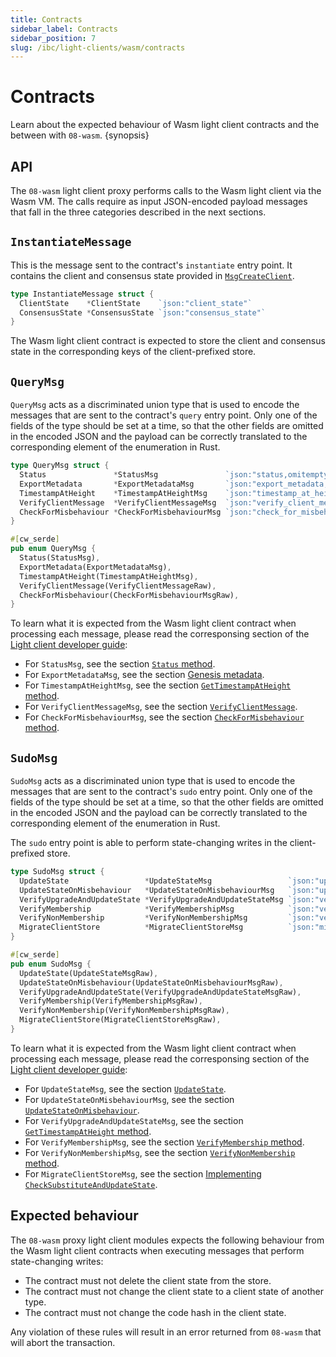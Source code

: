```yaml
---
title: Contracts
sidebar_label: Contracts
sidebar_position: 7
slug: /ibc/light-clients/wasm/contracts
---
```


# Contracts

Learn about the expected behaviour of Wasm light client contracts and the between with `08-wasm`. {synopsis}

## API

The `08-wasm` light client proxy performs calls to the Wasm light client via the Wasm VM. The calls require as input JSON-encoded payload messages that fall in the three categories described in the next sections. 

## `InstantiateMessage`

This is the message sent to the contract's `instantiate` entry point. It contains the client and consensus state provided in [`MsgCreateClient`](https://github.com/cosmos/ibc-go/blob/v7.2.0/proto/ibc/core/client/v1/tx.proto#L25-L37).

```go
type InstantiateMessage struct {
  ClientState    *ClientState    `json:"client_state"`
  ConsensusState *ConsensusState `json:"consensus_state"`
}
```

The Wasm light client contract is expected to store the client and consensus state in the corresponding keys of the client-prefixed store.

## `QueryMsg`

`QueryMsg` acts as a discriminated union type that is used to encode the messages that are sent to the contract's `query` entry point. Only one of the fields of the type should be set at a time, so that the other fields are omitted in the encoded JSON and the payload can be correctly translated to the corresponding element of the enumeration in Rust.

```go
type QueryMsg struct {
  Status               *StatusMsg               `json:"status,omitempty"`
  ExportMetadata       *ExportMetadataMsg       `json:"export_metadata,omitempty"`
  TimestampAtHeight    *TimestampAtHeightMsg    `json:"timestamp_at_height,omitempty"`
  VerifyClientMessage  *VerifyClientMessageMsg  `json:"verify_client_message,omitempty"`
  CheckForMisbehaviour *CheckForMisbehaviourMsg `json:"check_for_misbehaviour,omitempty"`
}
```

```rust
#[cw_serde]
pub enum QueryMsg {
  Status(StatusMsg),
  ExportMetadata(ExportMetadataMsg),
  TimestampAtHeight(TimestampAtHeightMsg),
  VerifyClientMessage(VerifyClientMessageRaw),
  CheckForMisbehaviour(CheckForMisbehaviourMsgRaw),
}
```

To learn what it is expected from the Wasm light client contract when processing each message, please read the corresponsing section of the [Light client developer guide](../01-developer-guide/01-overview.md):

- For `StatusMsg`, see the section [`Status` method](../01-developer-guide/02-client-state.md#status-method).
- For `ExportMetadataMsg`, see the section [Genesis metadata](../01-developer-guide/08-genesis.md#genesis-metadata).
- For `TimestampAtHeightMsg`, see the section [`GetTimestampAtHeight` method](../01-developer-guide/02-client-state.md#gettimestampatheight-method).
- For `VerifyClientMessageMsg`, see the section [`VerifyClientMessage`](../01-developer-guide/04-updates-and-misbehaviour.md#verifyclientmessage).
- For `CheckForMisbehaviourMsg`, see the section [`CheckForMisbehaviour` method](../01-developer-guide/02-client-state.md#checkformisbehaviour-method).

## `SudoMsg`

`SudoMsg` acts as a discriminated union type that is used to encode the messages that are sent to the contract's `sudo` entry point. Only one of the fields of the type should be set at a time, so that the other fields are omitted in the encoded JSON and the payload can be correctly translated to the corresponding element of the enumeration in Rust.

The `sudo` entry point is able to perform state-changing writes in the client-prefixed store.

```go
type SudoMsg struct {
  UpdateState                 *UpdateStateMsg                 `json:"update_state,omitempty"`
  UpdateStateOnMisbehaviour   *UpdateStateOnMisbehaviourMsg   `json:"update_state_on_misbehaviour,omitempty"`
  VerifyUpgradeAndUpdateState *VerifyUpgradeAndUpdateStateMsg `json:"verify_upgrade_and_update_state,omitempty"`
  VerifyMembership            *VerifyMembershipMsg            `json:"verify_membership,omitempty"`
  VerifyNonMembership         *VerifyNonMembershipMsg         `json:"verify_non_membership,omitempty"`
  MigrateClientStore          *MigrateClientStoreMsg          `json:"migrate_client_store,omitempty"`
}
```

```rust
#[cw_serde]
pub enum SudoMsg {
  UpdateState(UpdateStateMsgRaw),
  UpdateStateOnMisbehaviour(UpdateStateOnMisbehaviourMsgRaw),
  VerifyUpgradeAndUpdateState(VerifyUpgradeAndUpdateStateMsgRaw),
  VerifyMembership(VerifyMembershipMsgRaw),
  VerifyNonMembership(VerifyNonMembershipMsgRaw),
  MigrateClientStore(MigrateClientStoreMsgRaw),
}
```

To learn what it is expected from the Wasm light client contract when processing each message, please read the corresponsing section of the [Light client developer guide](../01-developer-guide/01-overview.md):

- For `UpdateStateMsg`, see the section [`UpdateState`](../01-developer-guide/04-updates-and-misbehaviour.md#updatestate).
- For `UpdateStateOnMisbehaviourMsg`, see the section [`UpdateStateOnMisbehaviour`](../01-developer-guide/04-updates-and-misbehaviour.md#updatestateonmisbehaviour).
- For `VerifyUpgradeAndUpdateStateMsg`, see the section [`GetTimestampAtHeight` method](../01-developer-guide/05-upgrades.md#implementing-verifyupgradeandupdatestate).
- For `VerifyMembershipMsg`, see the section [`VerifyMembership` method](../01-developer-guide/02-client-state.md#verifymembership-method).
- For `VerifyNonMembershipMsg`, see the section [`VerifyNonMembership` method](../01-developer-guide/02-client-state.md#verifynonmembership-method).
- For `MigrateClientStoreMsg`, see the section [Implementing `CheckSubstituteAndUpdateState`](../01-developer-guide/07-proposals.md#implementing-checksubstituteandupdatestate).

## Expected behaviour

The `08-wasm` proxy light client modules expects the following behaviour from the Wasm light client contracts when executing messages that perform state-changing writes:

- The contract must not delete the client state from the store.
- The contract must not change the client state to a client state of another type.
- The contract must not change the code hash in the client state.

Any violation of these rules will result in an error returned from `08-wasm` that will abort the transaction.

